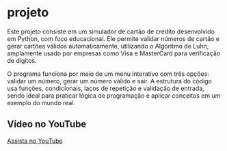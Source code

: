# projeto
Este projeto consiste em um simulador de cartão de crédito desenvolvido em Python, com foco educacional. Ele permite validar números de cartão e gerar cartões válidos automaticamente, utilizando o Algoritmo de Luhn, amplamente usado por empresas como Visa e MasterCard para verificação de dígitos.

O programa funciona por meio de um menu interativo com três opções: validar um número, gerar um número válido e sair. A estrutura do código usa funções, condicionais, laços de repetição e validação de entrada, sendo ideal para praticar lógica de programação e aplicar conceitos em um exemplo do mundo real.

## Vídeo no YouTube

[Assista no YouTube](https://youtu.be/PYen-kgNs5Y?si=V_E483lwICglcj3X)
